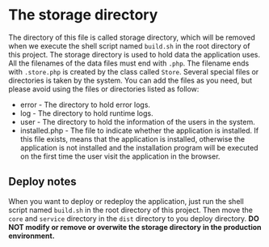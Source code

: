 # The storage directory

The directory of this file is called storage directory, which will be removed when we execute the shell script named
`build.sh` in the root directory of this project. The storage directory is used to hold data the application uses.
All the filenames of the data files must end with `.php`. The filename ends with `.store.php` is created by the class
called `Store`. Several special files or directories is taken by the system. You can add the files as you need, but
please avoid using the files or directories listed as follow:

* error - The directory to hold error logs.
* log - The directory to hold runtime logs.
* user - The directory to hold the information of the users in the system.
* installed.php - The file to indicate whether the application is installed. If this file exists, means that the
application is installed, otherwise the application is not installed and the installation program will be executed on
the first time the user visit the application in the browser.

## Deploy notes

When you want to deploy or redeploy the application, just run the shell script named `build.sh` in the root directory of
this project. Then move the `core` and `service` directory in the `dist` directory to you deploy directory. **DO NOT
modify or remove or overwite the storage directory in the production environment.**
